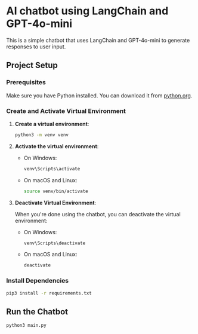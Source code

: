 # AI chatbot using LangChain and GPT-4o-mini

This is a simple chatbot that uses LangChain and GPT-4o-mini to generate responses to user input.

## Project Setup

### Prerequisites

Make sure you have Python installed. You can download it from [python.org](https://www.python.org/).

### Create and Activate Virtual Environment

1. **Create a virtual environment**:
    ```bash
    python3 -m venv venv
    ```

2. **Activate the virtual environment**:
    - On Windows:
        ```bash
        venv\Scripts\activate
        ```
    - On macOS and Linux:
        ```bash
        source venv/bin/activate
        ```

3. **Deactivate Virtual Environment**:
    
    When you're done using the chatbot, you can deactivate the virtual environment:
    - On Windows:
        ```bash
        venv\Scripts\deactivate
        ```

    - On macOS and Linux:
        ```bash
        deactivate
        ```

### Install Dependencies
```bash
pip3 install -r requirements.txt
```

## Run the Chatbot
```bash
python3 main.py
```
